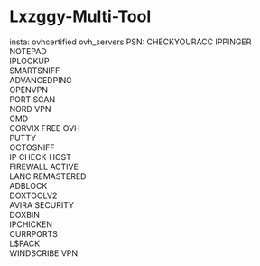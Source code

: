 # Lxzggy-Multi-Tool
insta: ovhcertified ovh_servers PSN: CHECKYOURACC
   IPPINGER               
   NOTEPAD               
   IPLOOKUP                
   SMARTSNIFF            
   ADVANCEDPING        
   OPENVPN                
   PORT SCAN          
   NORD VPN               
   CMD            
   CORVIX FREE OVH      
   PUTTY           
   OCTOSNIFF              
   IP CHECK-HOST         
   FIREWALL ACTIVE        
   LANC REMASTERED       
   ADBLOCK               
   DOXTOOLV2              
   AVIRA SECURITY        
   DOXBIN                 
   IPCHICKEN              
   CURRPORTS              
   L$PACK                                          
   WINDSCRIBE VPN          
   
